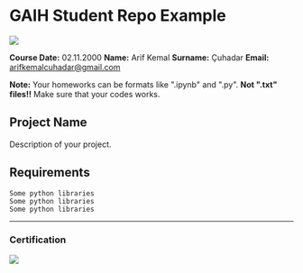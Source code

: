 # GAIH Student Repo Example
![](img/newlogo.png)

**Course Date:** 02.11.2000
**Name:** Arif Kemal
**Surname:** Çuhadar 
**Email:** arifkemalcuhadar@gmail.com

**Note:** Your homeworks can be formats like ".ipynb" and ".py". **Not ".txt" files!!** Make sure that your codes works.  

## Project Name
Description of your project.

## Requirements
```
Some python libraries
Some python libraries
Some python libraries
```
---

### Certification
![](img/TopLearnerCertificate.png)

